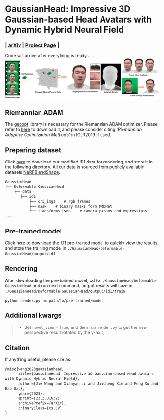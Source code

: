 # GaussianHead: Impressive 3D Gaussian-based Head Avatars with Dynamic Hybrid Neural Field
### | [arXiv](https://arxiv.org/abs/2312.01632) | [Project Page]() |
Code will arrive after everything is ready......
![](assets/teaser.png)

## Riemannian ADAM
The [geoopt](https://github.com/geoopt/geoopt) library is necessary for the Riemannian ADAM optimizer. Please refer to [here](https://github.com/geoopt/geoopt) to download it, and please consider citing '*Riemannian Adaptive Optimization Methods*' in ICLR2019 if used.

## Preparing dataset
Click [here]() to download our modified ID1 data for rendering, and store it in the following directory. All our data is sourced from publicly available datasets [NeRFBlendShape](https://drive.google.com/drive/folders/1OiUvo7vHekVpy67Nuxnh3EuJQo7hlSq1?usp=sharing). 

```
GaussianHead
├── Deformable-GaussianHead
    ├── data
       ├── id1
           ├── ori_imgs    # rgb frames
           ├── mask    # binary masks form MODNet
           └── transforms.json    # camera params and expressions
...
```

## Pre-trained model
Click [here]() to download the ID1 pre-trained model to quickly view the results, and store the training model in `./GaussianHead/Deformable-GaussianHead/output/id1`

## Rendering
After downloading the pre-trained model, cd to `./GaussianHead/Deformable-GaussianHead` and run next command, output results will save in `./GaussianHead/Deformable-GaussianHead/output/id1/train`
```
python render.py -m path/to/pre-trained/model
```

## Additional kwargs
>- Set `novel_view` = `True`, and then run  `render.py` to get the new perspective result rotated by the y-axis; 

## Citation
If anything useful, please cite as:
```
@misc{wang2023gaussianhead,
      title={GaussianHead: Impressive 3D Gaussian-based Head Avatars with Dynamic Hybrid Neural Field}, 
      author={Jie Wang and Xianyan Li and Jiucheng Xie and Feng Xu and Hao Gao},
      year={2023},
      eprint={2312.01632},
      archivePrefix={arXiv},
      primaryClass={cs.CV}
}
```
